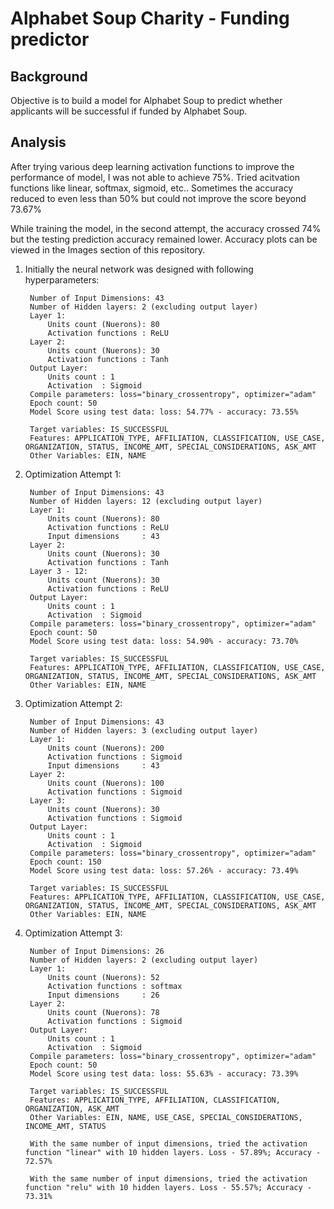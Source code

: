 # Alphabet Soup Charity - Funding predictor

## Background

Objective is to build a model for Alphabet Soup to predict whether applicants will be successful if funded by Alphabet Soup.

## Analysis

After trying various deep learning activation functions to improve the performance of model, I was not able to achieve 75%. Tried acitvation functions like linear, softmax, sigmoid, etc.. Sometimes the accuracy reduced to even less than 50% but could not improve the score beyond 73.67%

While training the model, in the second attempt, the accuracy crossed 74% but the testing prediction accuracy remained lower. Accuracy plots can be viewed in the Images section of this repository.

1. Initially the neural network was designed with following hyperparameters:

        Number of Input Dimensions: 43
        Number of Hidden layers: 2 (excluding output layer)
        Layer 1:
            Units count (Nuerons): 80
            Activation functions : ReLU
        Layer 2:
            Units count (Nuerons): 30
            Activation functions : Tanh
        Output Layer:
            Units count : 1
            Activation  : Sigmoid
        Compile parameters: loss="binary_crossentropy", optimizer="adam"
        Epoch count: 50
        Model Score using test data: loss: 54.77% - accuracy: 73.55%

        Target variables: IS_SUCCESSFUL
        Features: APPLICATION_TYPE, AFFILIATION, CLASSIFICATION, USE_CASE, ORGANIZATION, STATUS, INCOME_AMT, SPECIAL_CONSIDERATIONS, ASK_AMT
        Other Variables: EIN, NAME

2. Optimization Attempt 1:
        
        Number of Input Dimensions: 43
        Number of Hidden layers: 12 (excluding output layer)
        Layer 1:
            Units count (Nuerons): 80
            Activation functions : ReLU
            Input dimensions     : 43
        Layer 2:
            Units count (Nuerons): 30
            Activation functions : Tanh
        Layer 3 - 12:
            Units count (Nuerons): 30
            Activation functions : ReLU
        Output Layer:
            Units count : 1
            Activation  : Sigmoid
        Compile parameters: loss="binary_crossentropy", optimizer="adam"
        Epoch count: 50
        Model Score using test data: loss: 54.90% - accuracy: 73.70%

        Target variables: IS_SUCCESSFUL
        Features: APPLICATION_TYPE, AFFILIATION, CLASSIFICATION, USE_CASE, ORGANIZATION, STATUS, INCOME_AMT, SPECIAL_CONSIDERATIONS, ASK_AMT
        Other Variables: EIN, NAME

3. Optimization Attempt 2:
        
        Number of Input Dimensions: 43
        Number of Hidden layers: 3 (excluding output layer)
        Layer 1:
            Units count (Nuerons): 200
            Activation functions : Sigmoid
            Input dimensions     : 43
        Layer 2:
            Units count (Nuerons): 100
            Activation functions : Sigmoid
        Layer 3:
            Units count (Nuerons): 30
            Activation functions : Sigmoid
        Output Layer:
            Units count : 1
            Activation  : Sigmoid
        Compile parameters: loss="binary_crossentropy", optimizer="adam"
        Epoch count: 150
        Model Score using test data: loss: 57.26% - accuracy: 73.49%

        Target variables: IS_SUCCESSFUL
        Features: APPLICATION_TYPE, AFFILIATION, CLASSIFICATION, USE_CASE, ORGANIZATION, STATUS, INCOME_AMT, SPECIAL_CONSIDERATIONS, ASK_AMT
        Other Variables: EIN, NAME

3. Optimization Attempt 3:
        
        Number of Input Dimensions: 26
        Number of Hidden layers: 2 (excluding output layer)
        Layer 1:
            Units count (Nuerons): 52
            Activation functions : softmax
            Input dimensions     : 26
        Layer 2:
            Units count (Nuerons): 78
            Activation functions : Sigmoid
        Output Layer:
            Units count : 1
            Activation  : Sigmoid
        Compile parameters: loss="binary_crossentropy", optimizer="adam"
        Epoch count: 50
        Model Score using test data: loss: 55.63% - accuracy: 73.39%

        Target variables: IS_SUCCESSFUL
        Features: APPLICATION_TYPE, AFFILIATION, CLASSIFICATION, ORGANIZATION, ASK_AMT
        Other Variables: EIN, NAME, USE_CASE, SPECIAL_CONSIDERATIONS, INCOME_AMT, STATUS

        With the same number of input dimensions, tried the activation function "linear" with 10 hidden layers. Loss - 57.89%; Accuracy - 72.57%

        With the same number of input dimensions, tried the activation function "relu" with 10 hidden layers. Loss - 55.57%; Accuracy - 73.31%
